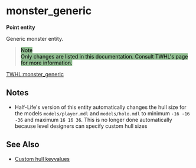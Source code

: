 # monster_generic

**Point entity**

Generic monster entity.

> <span style="background-color:darkseagreen; color: black">
> Note
></br>
> Only changes are listed in this documentation. Consult TWHL's page for more information.</span>

[TWHL:monster_generic](https://twhl.info/wiki/page/monster_generic)

## Notes

* Half-Life's version of this entity automatically changes the hull size for the models `models/player.mdl` and `models/holo.mdl` to minimum `-16 -16 -36` and maximum `16 16 36`. This is no longer done automatically because level designers can specify custom hull sizes

## See Also

* [Custom hull keyvalues](../keyvalues-shared.md#custom_hull_min)
